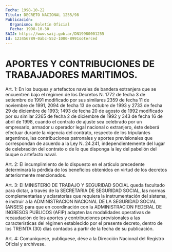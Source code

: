 ```yaml
---
Fecha: 1998-10-22
Título: DECRETO NACIONAL 1255/98
Publicación:
  Organismo: Boletín Oficial
  Fecha: 1998-10-30
SAIJ: https://www.saij.gob.ar/DN19980001255
Id: 123456789-0abc-552-1000-8991soterced
---
```

# APORTES Y CONTRIBUCIONES DE TRABAJADORES MARITIMOS.

<a id="1"></a>
Art. 1:  En  los  buques  y  artefactos  navales  de bandera extranjera que se encuentren bajo el régimen de los Decretos N. 1772 de  fecha 3 de setiembre de 1991 modificado por sus similares  2359 de fecha  11  de  noviembre de 1991, 2094 de fecha 13 de octubre de 1993 y 2733 de fecha  29  de diciembre de 1993; 1493 de fecha 20 de agosto  de 1992 modificado por  su  similar  2265  de  fecha  2  de diciembre  de  1992  y  343 de fecha 16 de abril de 1998, cuando el contrato  de ajuste sea celebrado  por  un  empresario,  armador  u operador legal  nacional o extranjero, éste deberá efectuar durante la vigencia del contrato,  respecto  de los tripulantes argentinos, las  contribuciones  patronales  y  aportes    previsionales    que correspondan  de  acuerdo a la Ley N. 24.241, independientemente del lugar de celebración  del  contrato o de lo que disponga la ley del pabellón del buque o artefacto naval.

<a id="2"></a>
Art.  2: El  incumplimiento  de  lo  dispuesto  en  el  artículo precedente determinará la pérdida  de  los  beneficios obtenidos en virtud de los decretos anteriormente mencionados.

<a id="3"></a>
Art.  3:  El  MINISTERIO  DE  TRABAJO  Y SEGURIDAD  SOCIAL queda facultado  para  dictar,  a  través de la SECRETARIA  DE  SEGURIDAD SOCIAL, las normas complementarias  y  aclaratorias que requiera la instrumentación  del  sistema,  e  instruir   a  la  ADMINISTRACION NACIONAL  DE LA SEGURIDAD SOCIAL (ANSES) para que  en  coordinación con la ADMINISTRACION  FEDERAL  DE INGRESOS PUBLICOS (AFIP) adapten las  modalidades  operativas  de  recaudación   de  los  aportes  y contribuciones  previsionales  a  las características  del  régimen establecido por el presente decreto,  dentro  de  los  TREINTA (30) días contados a partir de la fecha de su publicación.

<a id="4"></a>
Art.  4: Comuníquese, publíquese, dése a la Dirección Nacional  del Registro  Oficial  y  archívese.